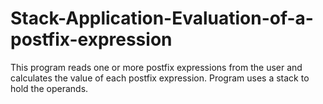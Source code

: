 # Stack-Application-Evaluation-of-a-postfix-expression

This program reads one or more postfix expressions from the user and calculates the value of each postfix expression. Program uses a stack 
to hold the operands. 

